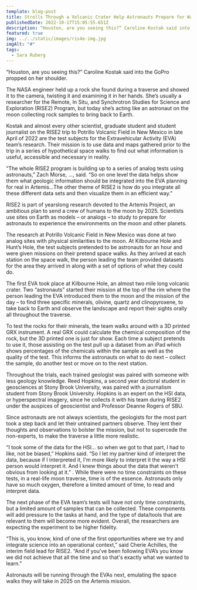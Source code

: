 ```yaml
---
template: blog-post
title: Strolls Through a Volcanic Crater Help Astronauts Prepare for Walks on Moon
publishedDate: 2022-10-17T15:05:55.651Z
description: “Houston, are you seeing this?” Caroline Kostak said into the GoPro propped on her shoulder. The NASA engineer held up a rock she found during a traverse and showed it to the camera, twisting it and examining it in her hands. She’s usually a researcher for the Remote, In Situ, and Synchrotron Studies for Science and Exploration (RISE2) Program, but today she’s acting like an astronaut on the moon collecting rock samples to bring back to Earth.
featured: true
img: ../../static/images/ris4e-img.jpg
imgAlt: "#"
tags:
  - Sara Ruberg
---
```

“Houston, are you seeing this?” Caroline Kostak said into the GoPro propped on her shoulder.

The NASA engineer held up a rock she found during a traverse and showed it to the camera, twisting it and examining it in her hands. She’s usually a researcher for the Remote, In Situ, and Synchrotron Studies for Science and Exploration (RISE2) Program, but today she’s acting like an astronaut on the moon collecting rock samples to bring back to Earth.

Kostak and almost every other scientist, graduate student and student journalist on the RISE2 trip to Potrillo Volcanic Field in New Mexico in late April of 2022 are the test subjects for the Extravehicular Activity (EVA) team’s research. Their mission is to use data and maps gathered prior to the trip in a series of hypothetical space walks to find out what information is useful, accessible and necessary in reality.

“The whole RISE2 program is building up to a series of analog tests using astronauts,” Zach Morse, …, said. “So on one level the data helps show them what geologic information should be integrated into the EVA planning for real in Artemis…The other theme of RISE2 is how do you integrate all these different data sets and then visualize them in an efficient way.”

RISE2 is part of yearslong research devoted to the Artemis Project, an ambitious plan to send a crew of humans to the moon by 2025. Scientists use sites on Earth as models – or analogs – to study to prepare for astronauts to experience the environments on the moon and other planets.

The research at Potrillo Volcanic Field in New Mexico was done at two analog sites with physical similarities to the moon. At Kilbourne Hole and Hunt’s Hole, the test subjects pretended to be astronauts for an hour and were given missions on their pretend space walks. As they arrived at each station on the space walk, the person leading the team provided datasets for the area they arrived in along with a set of options of what they could do.

The first EVA took place at Kilbourne Hole, an almost two mile long volcanic crater. Two “astronauts” started their mission at the top of the rim where the person leading the EVA introduced them to the moon and the mission of the day – to find three specific minerals, olivine, quartz and clinopyroxene, to take back to Earth and observe the landscape and report their sights orally all throughout the traverse.

To test the rocks for their minerals, the team walks around with a 3D printed GRX instrument. A real GRX could calculate the chemical composition of the rock, but the 3D printed one is just for show. Each time a subject pretends to use it, those assisting on the test pull up a dataset from an iPad which shows percentages of the chemicals within the sample as well as the quality of the test. This informs the astronauts on what to do next – collect the sample, do another test or move on to the next station.

Throughout the trials, each trained geologist was paired with someone with less geology knowledge. Reed Hopkins, a second year doctoral student in geosciences at Stony Brook University, was paired with a journalism student from Stony Brook University. Hopkins is an expert on the HSI data, or hyperspectral imagery, since he collects it with his team during RISE2 under the auspices of geoscientist and Professor Deanne Rogers of SBU. 

Since astronauts are not always scientists, the geologists for the most part took a step back and let their untrained partners observe. They lent their thoughts and observations to bolster the mission, but not to supercede the non-experts, to make the traverse a little more realistic.

“I took some of the data for the HSI… so when we got to that part, I had to like, not be biased,” Hopkins said. “So I let my partner kind of interpret the data, because if I interpreted it, I'm more likely to interpret it the way a HSI person would interpret it. And I knew things about the data that weren't obvious from looking at it.”
.
While there were no time constraints on these tests, in a real-life moon traverse, time is of the essence. Astronauts only have so much oxygen, therefore a limited amount of time, to read and interpret data. 

The next phase of the EVA team’s tests will have not only time constraints, but a limited amount of samples that can be collected. These components will add pressure to the tasks at hand, and the type of data/tools that are relevant to them will become more evident. Overall, the researchers are expecting the experiment to be higher fidelity.

“This is, you know, kind of one of the first opportunities where we try and integrate science into an operational context,” said Cherie Achilles, the interim field lead for RISE2. “And if you've been following EVA’s you know we did not achieve that all the time and so that's exactly what we wanted to learn.”

Astronauts will be running through the EVAs next, emulating the space walks they will take in 2025 on the Artemis mission.